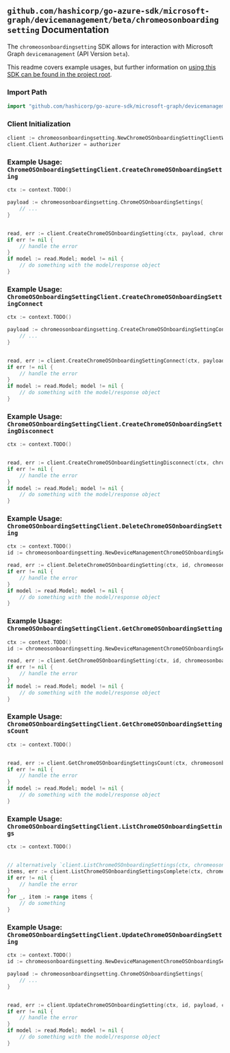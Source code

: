 
## `github.com/hashicorp/go-azure-sdk/microsoft-graph/devicemanagement/beta/chromeosonboardingsetting` Documentation

The `chromeosonboardingsetting` SDK allows for interaction with Microsoft Graph `devicemanagement` (API Version `beta`).

This readme covers example usages, but further information on [using this SDK can be found in the project root](https://github.com/hashicorp/go-azure-sdk/tree/main/docs).

### Import Path

```go
import "github.com/hashicorp/go-azure-sdk/microsoft-graph/devicemanagement/beta/chromeosonboardingsetting"
```


### Client Initialization

```go
client := chromeosonboardingsetting.NewChromeOSOnboardingSettingClientWithBaseURI("https://graph.microsoft.com")
client.Client.Authorizer = authorizer
```


### Example Usage: `ChromeOSOnboardingSettingClient.CreateChromeOSOnboardingSetting`

```go
ctx := context.TODO()

payload := chromeosonboardingsetting.ChromeOSOnboardingSettings{
	// ...
}


read, err := client.CreateChromeOSOnboardingSetting(ctx, payload, chromeosonboardingsetting.DefaultCreateChromeOSOnboardingSettingOperationOptions())
if err != nil {
	// handle the error
}
if model := read.Model; model != nil {
	// do something with the model/response object
}
```


### Example Usage: `ChromeOSOnboardingSettingClient.CreateChromeOSOnboardingSettingConnect`

```go
ctx := context.TODO()

payload := chromeosonboardingsetting.CreateChromeOSOnboardingSettingConnectRequest{
	// ...
}


read, err := client.CreateChromeOSOnboardingSettingConnect(ctx, payload, chromeosonboardingsetting.DefaultCreateChromeOSOnboardingSettingConnectOperationOptions())
if err != nil {
	// handle the error
}
if model := read.Model; model != nil {
	// do something with the model/response object
}
```


### Example Usage: `ChromeOSOnboardingSettingClient.CreateChromeOSOnboardingSettingDisconnect`

```go
ctx := context.TODO()


read, err := client.CreateChromeOSOnboardingSettingDisconnect(ctx, chromeosonboardingsetting.DefaultCreateChromeOSOnboardingSettingDisconnectOperationOptions())
if err != nil {
	// handle the error
}
if model := read.Model; model != nil {
	// do something with the model/response object
}
```


### Example Usage: `ChromeOSOnboardingSettingClient.DeleteChromeOSOnboardingSetting`

```go
ctx := context.TODO()
id := chromeosonboardingsetting.NewDeviceManagementChromeOSOnboardingSettingID("chromeOSOnboardingSettingsId")

read, err := client.DeleteChromeOSOnboardingSetting(ctx, id, chromeosonboardingsetting.DefaultDeleteChromeOSOnboardingSettingOperationOptions())
if err != nil {
	// handle the error
}
if model := read.Model; model != nil {
	// do something with the model/response object
}
```


### Example Usage: `ChromeOSOnboardingSettingClient.GetChromeOSOnboardingSetting`

```go
ctx := context.TODO()
id := chromeosonboardingsetting.NewDeviceManagementChromeOSOnboardingSettingID("chromeOSOnboardingSettingsId")

read, err := client.GetChromeOSOnboardingSetting(ctx, id, chromeosonboardingsetting.DefaultGetChromeOSOnboardingSettingOperationOptions())
if err != nil {
	// handle the error
}
if model := read.Model; model != nil {
	// do something with the model/response object
}
```


### Example Usage: `ChromeOSOnboardingSettingClient.GetChromeOSOnboardingSettingsCount`

```go
ctx := context.TODO()


read, err := client.GetChromeOSOnboardingSettingsCount(ctx, chromeosonboardingsetting.DefaultGetChromeOSOnboardingSettingsCountOperationOptions())
if err != nil {
	// handle the error
}
if model := read.Model; model != nil {
	// do something with the model/response object
}
```


### Example Usage: `ChromeOSOnboardingSettingClient.ListChromeOSOnboardingSettings`

```go
ctx := context.TODO()


// alternatively `client.ListChromeOSOnboardingSettings(ctx, chromeosonboardingsetting.DefaultListChromeOSOnboardingSettingsOperationOptions())` can be used to do batched pagination
items, err := client.ListChromeOSOnboardingSettingsComplete(ctx, chromeosonboardingsetting.DefaultListChromeOSOnboardingSettingsOperationOptions())
if err != nil {
	// handle the error
}
for _, item := range items {
	// do something
}
```


### Example Usage: `ChromeOSOnboardingSettingClient.UpdateChromeOSOnboardingSetting`

```go
ctx := context.TODO()
id := chromeosonboardingsetting.NewDeviceManagementChromeOSOnboardingSettingID("chromeOSOnboardingSettingsId")

payload := chromeosonboardingsetting.ChromeOSOnboardingSettings{
	// ...
}


read, err := client.UpdateChromeOSOnboardingSetting(ctx, id, payload, chromeosonboardingsetting.DefaultUpdateChromeOSOnboardingSettingOperationOptions())
if err != nil {
	// handle the error
}
if model := read.Model; model != nil {
	// do something with the model/response object
}
```
